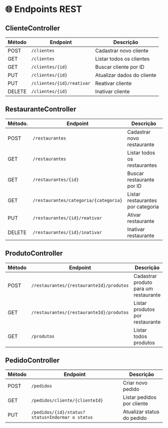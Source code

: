 # 🌐 Endpoints REST

## ClienteController

| Método | Endpoint                  | Descrição                  |
| ------ | ----------------          | -------------------------- |
| POST   | `/clientes`               | Cadastrar novo cliente     |
| GET    | `/clientes`               | Listar todos os clientes   |
| GET    | `/clientes/{id}`          | Buscar cliente por ID      |
| PUT    | `/clientes/{id}`          | Atualizar dados do cliente |
| PUT    | `/clientes/{id}/reativar` | Reativar cliente           |
| DELETE | `/clientes/{id}`          | Inativar cliente           |

## RestauranteController

| Método.   | Endpoint                              | Descrição                         |
| --------- | ------------------------------------- | --------------------------------- |
| POST      | `/restaurantes`                       | Cadastrar novo restaurante        |
| GET       | `/restaurantes`                       | Listar todos os restaurantes      |
| GET       | `/restaurantes/{id}`                  | Buscar restaurante por ID         |
| GET       | `/restaurantes/categoria/{categoria}` | Listar restaurantes por categoria |
| PUT       | `/restaurantes/{id}/reativar`         | Ativar restaurante                |
| DELETE    | `/restaurantes/{id}/inativar`         | Inativar restaurante              |

## ProdutoController


| Método | Endpoint                                 | Descrição                             |
| ------ | ---------------------------------------- | ------------------------------------- |
| POST   | `/restaurantes/{restauranteId}/produtos` | Cadastrar produto para um restaurante |
| GET    | `/restaurantes/{restauranteId}/produtos` | Listar produtos por restaurante       |
| GET    | `/produtos`                              | Listar todos produtos                 |

## PedidoController

| Método | Endpoint                                       | Descrição                  |
| ------ | ---------------------------------------------- | -------------------------- |
| POST   | `/pedidos`                                     | Criar novo pedido          |
| GET    | `/pedidos/cliente/{clienteId}`                 | Listar pedidos por cliente |
| PUT    | `/pedidos/{id}/status?status=Indormar o status`| Atualizar status do pedido |
